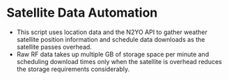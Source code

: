 # Satellite Data Automation

* This script uses location data and the N2YO API to gather weather satellite position information and schedule data downloads as the satellite passes overhead.
* Raw RF data takes up multiple GB of storage space per minute and scheduling download times only when the satellite is overhead reduces the storage requirements considerably.
